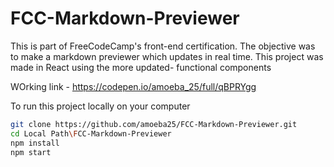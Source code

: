 # FCC-Markdown-Previewer

This is part of FreeCodeCamp's front-end certification. The objective was to make a markdown previewer which updates in real time. This project was made in React using the more updated- functional components

WOrking link - https://codepen.io/amoeba_25/full/qBPRYgg

To run this project locally on your computer

```bash
git clone https://github.com/amoeba25/FCC-Markdown-Previewer.git
cd Local Path\FCC-Markdown-Previewer
npm install
npm start
```
